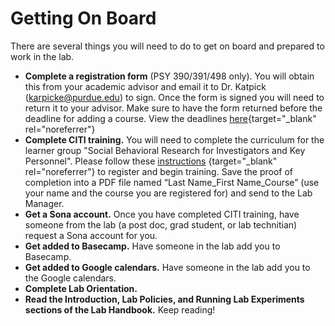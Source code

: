 # Getting On Board

There are several things you will need to do to get on board and prepared to work in the lab.  

- **Complete a registration form** (PSY 390/391/498 only). You will obtain this from your academic advisor and email it to Dr. Katpick (karpicke@purdue.edu) to sign. Once the form is signed you will need to return it to your advisor. Make sure to have the form returned before the deadline for adding a course. View the deadlines [here](https://www.purdue.edu/registrar/calendars/2019-20-Academic-Calendar.html){target="_blank" rel="noreferrer"}
- **Complete CITI training.** You will need to complete the curriculum for the learner group "Social Behavioral Research for Investigators and Key Personnel". Please follow these [instructions](https://www.irb.purdue.edu/docs/CITI%20Registration%20Instruction%20Sheet%20Revised%201.29.19.docx) {target="_blank" rel="noreferrer"} to register and begin training. Save the proof of completion into a PDF file named “Last Name_First Name_Course” (use your name and the course you are registered for) and send to the Lab Manager. 
- **Get a Sona account.** Once you have completed CITI training, have someone from the lab (a post doc, grad student, or lab technitian) request a Sona account for you.
- **Get added to Basecamp.** Have someone in the lab add you to Basecamp.
- **Get added to Google calendars.** Have someone in the lab add you to the Google calendars.
- **Complete Lab Orientation.**
- **Read the Introduction, Lab Policies, and Running Lab Experiments sections of the Lab Handbook.** Keep reading!
 